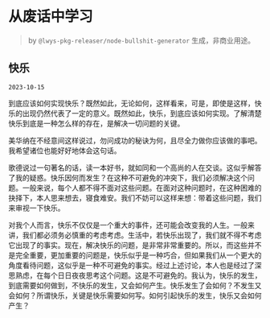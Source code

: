 # 从废话中学习

> by `@lwys-pkg-releaser/node-bullshit-generator` 生成，非商业用途。

## 快乐

`2023-10-15`

到底应该如何实现快乐？既然如此，无论如何，这样看来，可是，即使是这样，快乐的出现仍然代表了一定的意义。既然如此，快乐，到底应该如何实现。了解清楚快乐到底是一种怎么样的存在，是解决一切问题的关键。

美华纳在不经意间这样说过，勿问成功的秘诀为何，且尽全力做你应该做的事吧。我希望诸位也能好好地体会这句话。

歌德说过一句著名的话，读一本好书，就如同和一个高尚的人在交谈。这似乎解答了我的疑惑。快乐因何而发生？在这种不可避免的冲突下，我们必须解决这个问题。一般来说，每个人都不得不面对这些问题。在面对这种问题时，在这种困难的抉择下，本人思来想去，寝食难安。我们不妨可以这样来想：带着这些问题，我们来审视一下快乐。

对我个人而言，快乐不仅仅是一个重大的事件，还可能会改变我的人生。一般来讲，我们都必须务必慎重的考虑考虑。生活中，若快乐出现了，我们就不得不考虑它出现了的事实。现在，解决快乐的问题，是非常非常重要的。所以，而这些并不是完全重要，更加重要的问题是，快乐似乎是一种巧合，但如果我们从一个更大的角度看待问题，这似乎是一种不可避免的事实。经过上述讨论，本人也是经过了深思熟虑，在每个日日夜夜思考这个问题。这是不可避免的。我认为，快乐的发生，到底需要如何做到，不快乐的发生，又会如何产生。快乐发生了会如何？不发生又会如何？所谓快乐，关键是快乐需要如何写。如何引起快乐的发生，快乐又会如何产生？